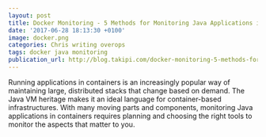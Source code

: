 ```yaml
---
layout: post
title: Docker Monitoring - 5 Methods for Monitoring Java Applications in Docker
date: '2017-06-28 18:13:30 +0100'
image: docker.png
categories: Chris writing overops
tags: docker java monitoring
publication_url: http://blog.takipi.com/docker-monitoring-5-methods-for-monitoring-java-applications-in-docker/
---
```


Running applications in containers is an increasingly popular way of maintaining large, distributed stacks that change based on demand. The Java VM heritage makes it an ideal language for container-based infrastructures. With many moving parts and components, monitoring Java applications in containers requires planning and choosing the right tools to monitor the aspects that matter to you.
